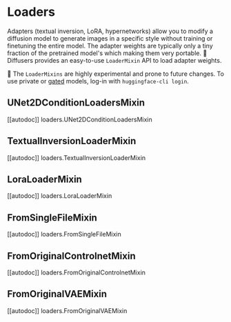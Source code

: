 <!--Copyright 2023 The HuggingFace Team. All rights reserved.

Licensed under the Apache License, Version 2.0 (the "License"); you may not use this file except in compliance with
the License. You may obtain a copy of the License at

http://www.apache.org/licenses/LICENSE-2.0

Unless required by applicable law or agreed to in writing, software distributed under the License is distributed on
an "AS IS" BASIS, WITHOUT WARRANTIES OR CONDITIONS OF ANY KIND, either express or implied. See the License for the
specific language governing permissions and limitations under the License.
-->

# Loaders

Adapters (textual inversion, LoRA, hypernetworks) allow you to modify a diffusion model to generate images in a specific style without training or finetuning the entire model. The adapter weights are typically only a tiny fraction of the pretrained model's which making them very portable. 🤗 Diffusers provides an easy-to-use `LoaderMixin` API to load adapter weights.

<Tip warning={true}>

🧪 The `LoaderMixins` are highly experimental and prone to future changes. To use private or [gated](https://huggingface.co/docs/hub/models-gated#gated-models) models, log-in with `huggingface-cli login`.

</Tip>

## UNet2DConditionLoadersMixin

[[autodoc]] loaders.UNet2DConditionLoadersMixin

## TextualInversionLoaderMixin

[[autodoc]] loaders.TextualInversionLoaderMixin

## LoraLoaderMixin

[[autodoc]] loaders.LoraLoaderMixin

## FromSingleFileMixin

[[autodoc]] loaders.FromSingleFileMixin

## FromOriginalControlnetMixin

[[autodoc]] loaders.FromOriginalControlnetMixin

## FromOriginalVAEMixin

[[autodoc]] loaders.FromOriginalVAEMixin
